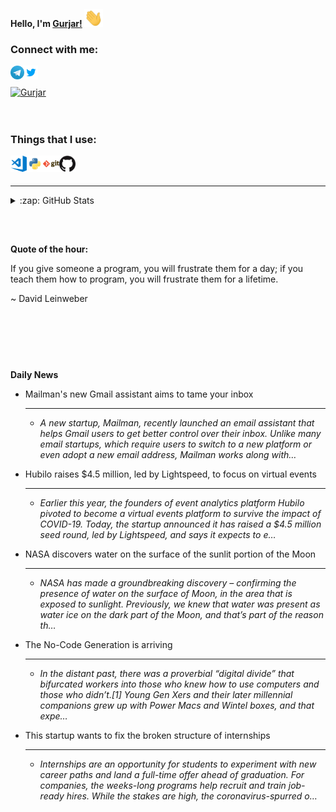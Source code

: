 #### Hello, I'm [Gurjar!](https://GurjarKing.github.io) <img src="https://raw.githubusercontent.com/ABSphreak/ABSphreak/master/gifs/Hi.gif" width="30px"></h2>


### Connect with me:

[<img align="left" alt="Gurjar | Telegram" width="22px" src="https://raw.githubusercontent.com/github/explore/80688e429a7d4ef2fca1e82350fe8e3517d3494d/topics/telegram/telegram.png" />][Telegram]
[<img align="left" alt="Gurjar | Twitter" width="22px" src="https://raw.githubusercontent.com/github/explore/80688e429a7d4ef2fca1e82350fe8e3517d3494d/topics/twitter/twitter.png" />][Twitter]
<br >
<br >
<a href="https://github.com/GurjarKing"><img src="https://komarev.com/ghpvc/?username=GurjarKing" alt="Gurjar" /></a> <br />
<br />
<br />
<!-- <br >

![](https://visitor-badge.glitch.me/badge?page_id=GurjarKing)

<br /> -->

### Things that I use:

[<img align="left" alt="Visual Studio Code" width="26px" src="https://raw.githubusercontent.com/github/explore/80688e429a7d4ef2fca1e82350fe8e3517d3494d/topics/visual-studio-code/visual-studio-code.png" />][VSCode]
[<img align="left" alt="Python" width="26px" src="https://raw.githubusercontent.com/github/explore/80688e429a7d4ef2fca1e82350fe8e3517d3494d/topics/python/python.png" />][Python]
[<img align="left" alt="Git" width="26px" src="https://raw.githubusercontent.com/github/explore/80688e429a7d4ef2fca1e82350fe8e3517d3494d/topics/git/git.png" />][Git]
[<img align="left" alt="GitHub" width="26px" src="https://raw.githubusercontent.com/github/explore/78df643247d429f6cc873026c0622819ad797942/topics/github/github.png" />][Github]

<br />
<br />

---
<details>
  <summary>:zap: GitHub Stats</summary>

<img align="left" alt="Gurjar's Github Stats" src="https://github-readme-stats.vercel.app/api?username=GurjarKing&show_icons=true&hide_border=true&count_private=true&include_all_commit=true&theme=algolia" />

</details>

<!-- ### 🔔 My latest tweet
<a href="https://twitter.com/Gurjar_King43" target="_blank">
	<img src="https://github.com/GurjarKing/GurjarKing/raw/master/tweet.png" width="70%" align="center" alt="Click to view on Twitter" title="My latest tweet, as an image"/>
</a> -->
<br>

<pre>

</pre>

**Quote of the hour:**

If you give someone a program, you will frustrate them for a day; if you teach them how to program, you will frustrate them for a lifetime.

~ David Leinweber
<pre>

</pre>
<br>
<pre>


</pre>
<strong>Daily News</strong>
  
  - Mailman's new Gmail assistant aims to tame your inbox
     <hr/>
     
      - *A new startup, Mailman, recently launched an email assistant that helps Gmail users to get better control over their inbox. Unlike many email startups, which require users to switch to a new platform or even adopt a new email address, Mailman works along with…*
     
  - Hubilo raises $4.5 million, led by Lightspeed, to focus on virtual events
      <hr/>
      
      - *Earlier this year, the founders of event analytics platform Hubilo pivoted to become a virtual events platform to survive the impact of COVID-19. Today, the startup announced it has raised a $4.5 million seed round, led by Lightspeed, and says it expects to e…*
      
  - NASA discovers water on the surface of the sunlit portion of the Moon
      <hr/>
      
      - *NASA has made a groundbreaking discovery – confirming the presence of water on the surface of Moon, in the area that is exposed to sunlight. Previously, we knew that water was present as water ice on the dark part of the Moon, and that’s part of the reason th…*
      
  - The No-Code Generation is arriving
      <hr/>
      
      - *In the distant past, there was a proverbial “digital divide” that bifurcated workers into those who knew how to use computers and those who didn’t.[1] Young Gen Xers and their later millennial companions grew up with Power Macs and Wintel boxes, and that expe…*
       
  - This startup wants to fix the broken structure of internships
      <hr/>
       
       - *Internships are an opportunity for students to experiment with new career paths and land a full-time offer ahead of graduation. For companies, the weeks-long programs help recruit and train job-ready hires. While the stakes are high, the coronavirus-spurred o…*
      

<br />

[VSCode]: https://code.visualstudio.com/
[Python]: https://www.python.org/
[Git]: https://git-scm.com/
[Github]: https://github.com/
[Telegram]: https://t.me/Gurjar_King/
[Twitter]: https://twitter.com/Gurjar_King43/
